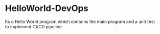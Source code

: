 # HelloWorld-DevOps
Its a Hello World program which contains the main program and a unit test to implement CI/CD pipeline
